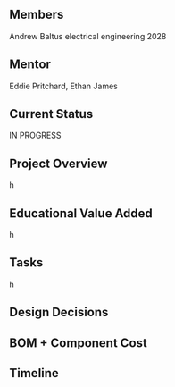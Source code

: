 ## Members
Andrew Baltus electrical engineering 2028


## Mentor
Eddie Pritchard, Ethan James

## Current Status
IN PROGRESS

## Project Overview

h

## Educational Value Added

h
## Tasks

h

## Design Decisions



## BOM + Component Cost


## Timeline



